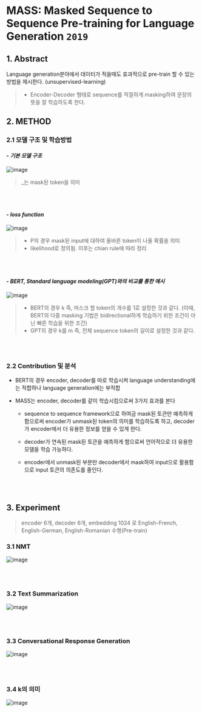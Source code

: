 # MASS: Masked Sequence to Sequence Pre-training for Language Generation `2019`


## 1. Abstract
Language generation분야에서 데이터가 적을때도 효과적으로 pre-train 할 수 있는 방법을 제시한다. (unsupervised-learning)
> - Encoder-Decoder 형태로 sequence를 적절하게 masking하여 문장의 뜻을 잘 학습하도록 한다.

## 2. METHOD
  ### 2.1 모델 구조 및 학습방법
   #### - ***기본 모델 구조***

   ![image](https://user-images.githubusercontent.com/41942097/118096856-e173c500-b40c-11eb-9fbb-4648fd7d0f2d.png)
   > _는 mask된 token을 의미

<br>
<br>

   #### - ***loss function***

   ![image](https://user-images.githubusercontent.com/41942097/118097094-2d266e80-b40d-11eb-9c4a-fabd9f449938.png)
   > - P의 경우 mask된 input에 대하여 올바른 token이 나올 확률을 의미
   > - likelihood로 정의됨. 이후는 chian rule에 따라 정리

<br>
<br>

   #### - ***BERT, Standard language modeling(GPT)와의 비교를 통한 예시***

   ![image](https://user-images.githubusercontent.com/41942097/118098335-bab68e00-b40e-11eb-99a7-020d041a93d4.png)
   > - BERT의 경우 k 즉, 마스크 할 token의 개수를 1로 설정한 것과 같다. (이때, BERT의 다중 masking 기법은 bidirectional하게 학습하기 위한 조건이 아닌 빠른 학습을 위한 조건)
   > - GPT의 경우 k를 m 즉, 전체 sequence token의 길이로 설정한 것과 같다.

<br>
<br>

  ### 2.2 Contribution 및 분석

  - BERT의 경우 encoder, decoder를 따로 학습시켜 language understanding에는 적합하나 language generation에는 부적합  

  - MASS는 encoder, decoder를 같이 학습시킴으로써 3가지 효과를 본다
     * sequence to sequence framework으로 하여금 mask된 토큰만 예측하게 함으로써 encoder가 unmask된 token의 의미를 학습하도록 하고, decoder가 encoder에서 더 유용한 정보를 얻을 수 있게 한다.
    
     * decoder가 연속된 mask된 토큰을 예측하게 함으로써 언어적으로 더 유용한 모델을 학습 가능하다.
   
     * encoder에서 unmask된 부분만 decoder에서 mask하여 input으로 활용함으로 input 토큰의 의존도를 줄인다.

<br>
<br>

## 3. Experiment
 > encoder 6개, decoder 6개, embedding 1024 로 English-French, English-German, English-Romanian 수행(Pre-train)

### 3.1 NMT

![image](https://user-images.githubusercontent.com/41942097/118116291-112ec700-b425-11eb-89b4-bf60a7072ad6.png)

<br>
<br>

### 3.2 Text Summarization

![image](https://user-images.githubusercontent.com/41942097/118116676-84d0d400-b425-11eb-8c14-753cc161174d.png)

<br>
<br>

### 3.3 Conversational Response Generation

![image](https://user-images.githubusercontent.com/41942097/118116797-b0ec5500-b425-11eb-99c2-2229a4f1839f.png)

<br>
<br>

### 3.4 k의 의미

![image](https://user-images.githubusercontent.com/41942097/118116886-d2e5d780-b425-11eb-85c1-b01b442462e9.png)
